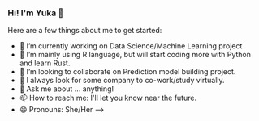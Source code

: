 ### Hi! I'm Yuka 👋

Here are a few things about me to get started:

- 🔭 I’m currently working on Data Science/Machine Learning project
- 🌱 I’m mainly using R language, but will start coding more with Python and learn Rust.
- 👯 I’m looking to collaborate on Prediction model building project.
- 🤔 I always look for some company to co-work/study virtually.
- 💬 Ask me about ... anything!
- 📫 How to reach me: I'll let you know near the future.
- 😄 Pronouns: She/Her
-->

